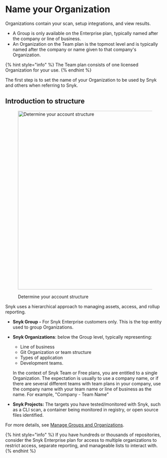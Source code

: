 # Name your Organization

Organizations contain your scan, setup integrations, and view results.&#x20;

* A Group is only available on the Enterprise plan, typically named after the company or line of business.
* An Organization on the Team plan is the topmost level and is typically named after the company or name given to that company's Organization.&#x20;

{% hint style="info" %}
The Team plan consists of one licensed Organization for your use.
{% endhint %}

The first step is to set the name of your Organization to be used by Snyk and others when referring to Snyk.

## Introduction to structure

<div align="left"><figure><img src="../../../.gitbook/assets/determine-account-structure.png" alt="Determine your account structure" width="563"><figcaption><p>Determine your account structure</p></figcaption></figure></div>

Snyk uses a hierarchical approach to managing assets, access, and rollup reporting.

* **Snyk Group -** For Snyk Enterprise customers only. This is the top entity used to group Organizations.
*   **Snyk Organizations**: below the Group level, typically representing:

    * Line of business
    * Git Organization or team structure
    * Types of application
    * Development teams.

    In the context of Snyk Team or Free plans,  you are entitled to a single Organization. The expectation is usually to use a company name, or if there are several different teams with team plans in your company, use the company name with your team name or line of business as the name. For example, "Company - Team Name"
* **Snyk Projects:** The targets you have tested/monitored with Snyk, such as a CLI scan, a container being monitored in registry, or open source files identified.

For more details, see [Manage Groups and Organizations](../../../snyk-platform-administration/groups-and-organizations/).

{% hint style="info" %}
If you have hundreds or thousands of repositories, consider the Snyk Enterprise plan for access to multiple organizations to restrict access, separate reporting, and manageable lists to interact with.
{% endhint %}
